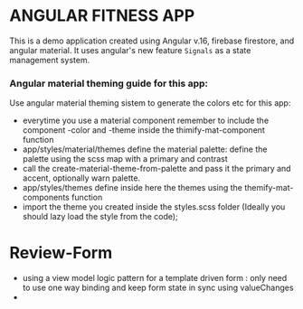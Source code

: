 # ANGULAR FITNESS APP 

This is a demo application created using Angular v.16, firebase firestore, and angular material.
It uses angular's new feature `Signals` as a state management system.


### Angular material theming guide for this app:
Use angular material theming sistem to generate the colors etc for this app:
-  everytime you use a material component remember to include the component <component>-color and <component>-theme inside the thimify-mat-component function
-  app/styles/material/themes define the material palette: define the palette using the scss map with a primary and contrast
-  call the create-material-theme-from-palette and pass it the primary and accent, optionally warn palette. 
-  app/styles/themes define inside here the themes using the themify-mat-components function
-  import the theme you created inside the styles.scss folder (Ideally you should lazy load the style from the code);  
  

  # Review-Form
  - using a view model logic pattern for a template driven form : only need to use one way binding and keep form state in sync using valueChanges
  - 
